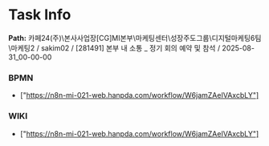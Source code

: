 # Task Info

**Path:** 카페24(주)\본사사업장\[CG]MI본부\마케팅센터\성장주도그룹\디지털마케팅6팀\마케팅2 / sakim02 / [281491] 본부 내 소통 _ 정기 회의 예약 및 참석 / 2025-08-31_00-00-00

### BPMN
- ["https://n8n-mi-021-web.hanpda.com/workflow/W6jamZAeIVAxcbLY"]

### WIKI
- ["https://n8n-mi-021-web.hanpda.com/workflow/W6jamZAeIVAxcbLY"]

